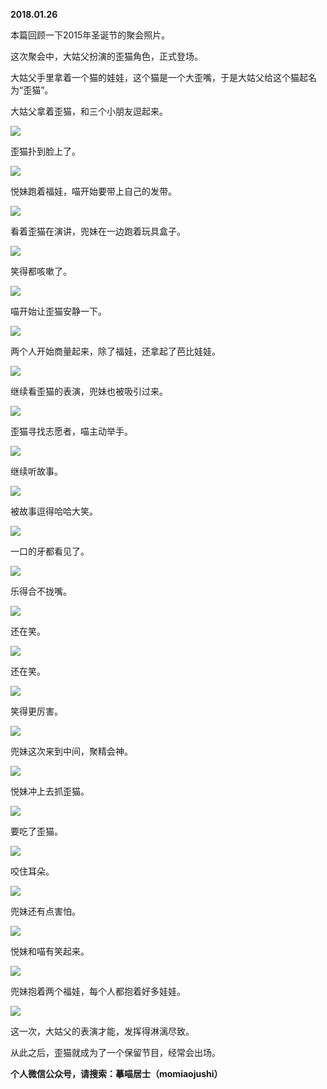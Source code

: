 
          
            
**2018.01.26**

本篇回顾一下2015年圣诞节的聚会照片。

这次聚会中，大姑父扮演的歪猫角色，正式登场。

大姑父手里拿着一个猫的娃娃，这个猫是一个大歪嘴，于是大姑父给这个猫起名为“歪猫”。

大姑父拿着歪猫，和三个小朋友逗起来。




![](//upload-images.jianshu.io/upload_images/51001-d6f80344adcbf4b8.jpg)




歪猫扑到脸上了。




![](//upload-images.jianshu.io/upload_images/51001-20804e72ea790d61.jpg)




悦妹跑着福娃，喵开始要带上自己的发带。




![](//upload-images.jianshu.io/upload_images/51001-917cc8c385970762.jpg)




看着歪猫在演讲，兜妹在一边跑着玩具盒子。




![](//upload-images.jianshu.io/upload_images/51001-3dd1b76c40893fe2.jpg)




笑得都咳嗽了。




![](//upload-images.jianshu.io/upload_images/51001-c6cf5e4274fc5279.jpg)




喵开始让歪猫安静一下。




![](//upload-images.jianshu.io/upload_images/51001-b64abc39f2caad8c.jpg)




两个人开始商量起来，除了福娃，还拿起了芭比娃娃。




![](//upload-images.jianshu.io/upload_images/51001-1c9a4df604cc03f8.jpg)




继续看歪猫的表演，兜妹也被吸引过来。




![](//upload-images.jianshu.io/upload_images/51001-8b3fca5f5e7acbba.jpg)




歪猫寻找志愿者，喵主动举手。




![](//upload-images.jianshu.io/upload_images/51001-1c74c9cadb744941.jpg)




继续听故事。




![](//upload-images.jianshu.io/upload_images/51001-e3af4e52de8d8ed8.jpg)




被故事逗得哈哈大笑。




![](//upload-images.jianshu.io/upload_images/51001-84be9c271894753c.jpg)




一口的牙都看见了。




![](//upload-images.jianshu.io/upload_images/51001-d545bae16d682cf6.jpg)




乐得合不拢嘴。




![](//upload-images.jianshu.io/upload_images/51001-160d6440ca9831f8.jpg)




还在笑。




![](//upload-images.jianshu.io/upload_images/51001-c74c1b066128493e.jpg)




还在笑。




![](//upload-images.jianshu.io/upload_images/51001-8f89cce9e8d140d9.jpg)




笑得更厉害。




![](//upload-images.jianshu.io/upload_images/51001-e66f7c4ed86519a5.jpg)




兜妹这次来到中间，聚精会神。




![](//upload-images.jianshu.io/upload_images/51001-f355828e3fdb2abc.jpg)




悦妹冲上去抓歪猫。




![](//upload-images.jianshu.io/upload_images/51001-27441539c19eddff.jpg)




要吃了歪猫。




![](//upload-images.jianshu.io/upload_images/51001-74c1b172bf9df04c.jpg)




咬住耳朵。




![](//upload-images.jianshu.io/upload_images/51001-36f5710d5a629e77.jpg)




兜妹还有点害怕。




![](//upload-images.jianshu.io/upload_images/51001-61c12c5ae6686880.jpg)




悦妹和喵有笑起来。




![](//upload-images.jianshu.io/upload_images/51001-5b370f987f0b997b.jpg)




兜妹抱着两个福娃，每个人都抱着好多娃娃。




![](//upload-images.jianshu.io/upload_images/51001-d1999718506c7603.jpg)




这一次，大姑父的表演才能，发挥得淋漓尽致。

从此之后，歪猫就成为了一个保留节目，经常会出场。


**个人微信公众号，请搜索：摹喵居士（momiaojushi）**

          
        